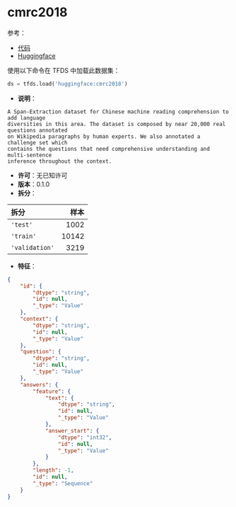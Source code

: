 # cmrc2018

参考：

- [代码](https://github.com/huggingface/datasets/blob/master/datasets/cmrc2018)
- [Huggingface](https://huggingface.co/datasets/cmrc2018)

使用以下命令在 TFDS 中加载此数据集：

```python
ds = tfds.load('huggingface:cmrc2018')
```

- **说明**：

```
A Span-Extraction dataset for Chinese machine reading comprehension to add language
diversities in this area. The dataset is composed by near 20,000 real questions annotated
on Wikipedia paragraphs by human experts. We also annotated a challenge set which
contains the questions that need comprehensive understanding and multi-sentence
inference throughout the context.
```

- **许可**：无已知许可
- **版本**：0.1.0
- **拆分**：

拆分 | 样本
:-- | --:
`'test'` | 1002
`'train'` | 10142
`'validation'` | 3219

- **特征**：

```json
{
    "id": {
        "dtype": "string",
        "id": null,
        "_type": "Value"
    },
    "context": {
        "dtype": "string",
        "id": null,
        "_type": "Value"
    },
    "question": {
        "dtype": "string",
        "id": null,
        "_type": "Value"
    },
    "answers": {
        "feature": {
            "text": {
                "dtype": "string",
                "id": null,
                "_type": "Value"
            },
            "answer_start": {
                "dtype": "int32",
                "id": null,
                "_type": "Value"
            }
        },
        "length": -1,
        "id": null,
        "_type": "Sequence"
    }
}
```
